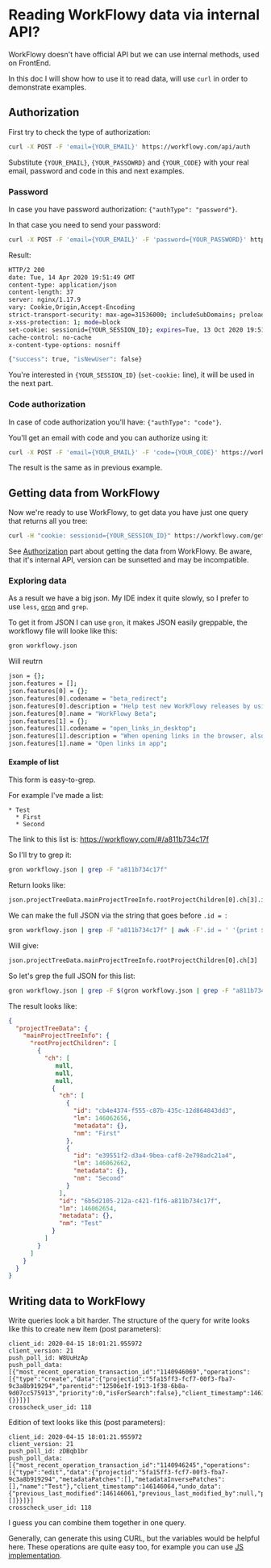 # Reading WorkFlowy data via internal API?

WorkFlowy doesn't have official API but we can use internal methods, used on FrontEnd.

In this doc I will show how to use it to read data, will use `curl` in order to demonstrate examples.

## Authorization

First try to check the type of authorization:
```bash
curl -X POST -F 'email={YOUR_EMAIL}' https://workflowy.com/api/auth
```

Substitute `{YOUR_EMAIL}`, `{YOUR_PASSOWRD}` and `{YOUR_CODE}` with your real email, 
password and code in this and next examples.


### Password

In case you have password authorization: `{"authType": "password"}`.

In that case you need to send your password:
```bash
curl -X POST -F 'email={YOUR_EMAIL}' -F 'password={YOUR_PASSWORD}' https://workflowy.com/api/auth -D -
```

Result:
```bash
HTTP/2 200 
date: Tue, 14 Apr 2020 19:51:49 GMT
content-type: application/json
content-length: 37
server: nginx/1.17.9
vary: Cookie,Origin,Accept-Encoding
strict-transport-security: max-age=31536000; includeSubDomains; preload
x-xss-protection: 1; mode=block
set-cookie: sessionid={YOUR_SESSION_ID}; expires=Tue, 13 Oct 2020 19:51:49 GMT; HttpOnly; Max-Age=15724800; Path=/; Secure
cache-control: no-cache
x-content-type-options: nosniff

{"success": true, "isNewUser": false}
```

You're interested in `{YOUR_SESSION_ID}` (`set-cookie:` line), it will be used in the next part.

### Code authorization

In case of code authorization you'll have: `{"authType": "code"}`.

You'll get an email with code and you can authorize using it:
```bash
curl -X POST -F 'email={YOUR_EMAIL}' -F 'code={YOUR_CODE}' https://workflowy.com/api/auth
```

The result is the same as in previous example.


## Getting data from WorkFlowy

Now we're ready to use WorkFlowy, to get data you have just one query that returns all you tree:
```bash
curl -H "cookie: sessionid={YOUR_SESSION_ID}" https://workflowy.com/get_initialization_data\?client_version\=21 > workflowy.json
```

See [Authorization](#authorization) part about getting the data from WorkFlowy.
Be aware, that it's internal API, version can be sunsetted and may be incompatible.

### Exploring data 

As a result we have a big json. 
My IDE index it quite slowly, so I prefer to use `less`, [`gron`](https://github.com/tomnomnom/gron) and `grep`.

To get it from JSON I can use `gron`, it makes JSON easily greppable, the workflowy file will looke like this:
```bash
gron workflowy.json
```

Will reutrn
```bash
json = {};
json.features = [];
json.features[0] = {};
json.features[0].codename = "beta_redirect";
json.features[0].description = "Help test new WorkFlowy releases by using beta.workflowy.com.";
json.features[0].name = "WorkFlowy Beta";
json.features[1] = {};
json.features[1].codename = "open_links_in_desktop";
json.features[1].description = "When opening links in the browser, also open them in the desktop.";
json.features[1].name = "Open links in app";
```

#### Example of list
This form is easy-to-grep.

For example I've made a list:
```
* Test
  * First
  * Second
```

The link to this list is: https://workflowy.com/#/a811b734c17f

So I'll try to grep it:
```bash
gron workflowy.json | grep -F "a811b734c17f"
```

Return looks like:
```bash
json.projectTreeData.mainProjectTreeInfo.rootProjectChildren[0].ch[3].id = "6b5d2105-212a-c421-f1f6-a811b734c17f";
```

We can make the full JSON via the string that goes before `.id = `:
```bash
gron workflowy.json | grep -F "a811b734c17f" | awk -F'.id = ' '{print $1}'
```

Will give:
```bash
json.projectTreeData.mainProjectTreeInfo.rootProjectChildren[0].ch[3]
```

So let's grep the full JSON for this list:
```bash
gron workflowy.json | grep -F $(gron workflowy.json | grep -F "a811b734c17f" | awk -F'.id = ' '{print $1}') | gron --ungron
```

The result looks like:
```json
{
  "projectTreeData": {
    "mainProjectTreeInfo": {
      "rootProjectChildren": [
        {
          "ch": [
             null,
             null,
             null,
            {
              "ch": [
                {
                  "id": "cb4e4374-f555-c87b-435c-12d864843dd3",
                  "lm": 146062656,
                  "metadata": {},
                  "nm": "First"
                },
                {
                  "id": "e39551f2-d3a4-9bea-caf8-2e798adc21a4",
                  "lm": 146062662,
                  "metadata": {},
                  "nm": "Second"
                }
              ],
              "id": "6b5d2105-212a-c421-f1f6-a811b734c17f",
              "lm": 146062654,
              "metadata": {},
              "nm": "Test"
            }
          ]
        }
      ]
    }
  }
}
```

## Writing data to WorkFlowy

Write queries look a bit harder. The structure of the query for write looks like this to create new item (post parameters):
```
client_id: 2020-04-15 18:01:21.955972
client_version: 21
push_poll_id: W8UuHzAp
push_poll_data: [{"most_recent_operation_transaction_id":"1140946069","operations":[{"type":"create","data":{"projectid":"5fa15ff3-fcf7-00f3-fba7-9c3a8b919294","parentid":"12506e1f-1913-1f38-6b8a-9d07cc575913","priority":0,"isForSearch":false},"client_timestamp":146146061,"undo_data":{}}]}]
crosscheck_user_id: 118
```

Edition of text looks like this (post parameters):
```
client_id: 2020-04-15 18:01:21.955972
client_version: 21
push_poll_id: zDBqb1br
push_poll_data: [{"most_recent_operation_transaction_id":"1140946245","operations":[{"type":"edit","data":{"projectid":"5fa15ff3-fcf7-00f3-fba7-9c3a8b919294","metadataPatches":[],"metadataInversePatches":[],"name":"Test"},"client_timestamp":146146064,"undo_data":{"previous_last_modified":146146061,"previous_last_modified_by":null,"previous_name":"","metadataPatches":[]}}]}]
crosscheck_user_id: 118
```

I guess you can combine them together in one query.

Generally, can generate this using CURL, but the variables would be helpful here.
These operations are quite easy too, for example you can use [JS implementation](https://github.com/malcolmocean/opusfluxus).